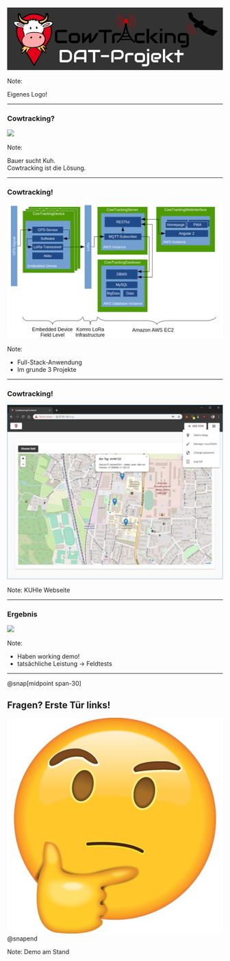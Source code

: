 
![](assets/images/02_png_background/CowTracking-DAT-Projekt.png)

Note:

Eigenes Logo!

---

### Cowtracking?
![](https://media.giphy.com/media/h55EUEsTG9224/giphy.gif)

Note:

Bauer sucht Kuh.  
Cowtracking ist die Lösung.

---

### Cowtracking!
![](assets/images/02_LaTeX_Grobspezifikation_pictures_Overview.png)

Note:
- Full-Stack-Anwendung  
- Im grunde 3 Projekte  

---

### Cowtracking!
![](assets/images/gui_3_menu.JPG)

Note:
KUHle Webseite


---

### Ergebnis
![](https://media.giphy.com/media/lz3UcpU7ZTP9nsmkMC/giphy.gif)


Note:
- Haben working demo!
- tatsächliche Leistung -> Feldtests

---

@snap[midpoint span-30]
## Fragen? Erste Tür links!
![](assets/images/thinking_face.png)
@snapend

Note:
Demo am Stand
